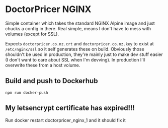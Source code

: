 # DoctorPricer NGINX

Simple container which takes the standard NGINX Alpine image and just chucks a config in there. Real simple, means I don't have to mess with volumes (except for SSL).

Expects `doctorpricer.co.nz.crt` and `doctorpricer.co.nz.key` to exist at `/etc/nginx/ssl` so it self generates these on build. Obviously those shouldn't be used in production, they're mainly just to make dev stuff easier (I don't want to care about SSL when I'm devving). In production I'll overwrite these from a host volume.

## Build and push to Dockerhub

`npm run docker-push`

## My letsencrypt certificate has expired!!!

Run docker restart doctorpricer_nginx_1 and it should fix it